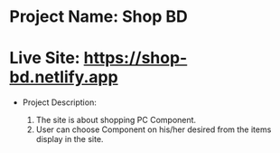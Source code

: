 # Project Name: Shop BD

# Live Site: https://shop-bd.netlify.app

* Project Description:
    
    1. The site is about shopping PC Component.
    2. User can choose Component on his/her desired from the items display in the site.

